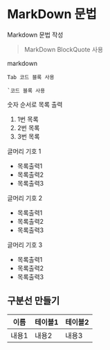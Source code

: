 # MarkDown 문법

Markdown 문법 작성

> MarkDown BlockQuote 사용

markdown

    Tab 코드 블록 사용
  
  
```
`코드 블록 사용
```

숫자 순서로 목록 출력
1. 1번 목록
2. 2번 목록
3. 3번 목록

글머리 기호 1
+ 목록출력1
+ 목록출력2
+ 목록출력3


글머리 기호 2
* 목록출력1
* 목록출력2
* 목록출력3

글머리 기호 3
- 목록출력1
- 목록출력2
- 목록출력3

구분선 만들기
-------------------------------------------

이름|테이블1|테이블2
---|---|---|
내용1|내용2|내용3
